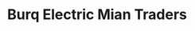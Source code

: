 ---
title: "Burq Electric Mian Traders"
url: /karachi/burq-electric-mian-traders/
shop: Großhandel
---